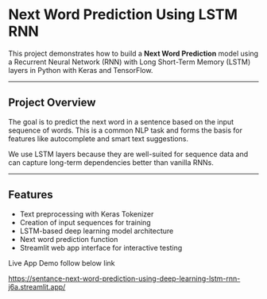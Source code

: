 # Next Word Prediction Using LSTM RNN

This project demonstrates how to build a **Next Word Prediction** model using a Recurrent Neural Network (RNN) with Long Short-Term Memory (LSTM) layers in Python with Keras and TensorFlow.

---

## Project Overview

The goal is to predict the next word in a sentence based on the input sequence of words. This is a common NLP task and forms the basis for features like autocomplete and smart text suggestions.

We use LSTM layers because they are well-suited for sequence data and can capture long-term dependencies better than vanilla RNNs.

---

## Features

- Text preprocessing with Keras Tokenizer
- Creation of input sequences for training
- LSTM-based deep learning model architecture
- Next word prediction function
- Streamlit web app interface for interactive testing

Live App Demo follow below link

https://sentance-next-word-prediction-using-deep-learning-lstm-rnn-j6a.streamlit.app/
